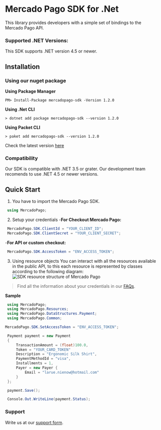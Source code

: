 
# Mercado Pago SDK for .Net

This library provides developers with a simple set of bindings to the Mercado Pago API.

### Supported .NET Versions:

This SDK supports .NET version 4.5 or newer.

## Installation

### Using our nuget package

**Using Package Manager**

`PM> Install-Package mercadopago-sdk -Version 1.2.0`

**Using .Net CLI**

`> dotnet add package mercadopago-sdk --version 1.2.0`

**Using Packet CLI**

`> paket add mercadopago-sdk --version 1.2.0`

Check the latest version [here](https://github.com/mercadopago/dx-dotnet/releases)

### Compatibility

Our SDK is compatible with .NET 3.5 or grater. Our development team recomends to use .NET 4.5 or newer versions.

## Quick Start

1. You have to import the Mercado Pago SDK.
```csharp
 using MercadoPago;
```
2. Setup your credentials
-**For Checkout Mercado Pago:**
```csharp
 MercadoPago.SDK.ClientId = "YOUR_CLIENT_ID";
 MercadoPago.SDK.ClientSecret = "YOUR_CLIENT_SECRET";
```
-**For API or custom checkout:**
```csharp
 MercadoPago.SDK.AccessToken = "ENV_ACCESS_TOKEN";
```
3. Using resource objects
You can interact with all the resources available in the public API, to this each resource is represented by classes according to the following diagram:
![SDK resource structure of Mercado Pago](https://user-images.githubusercontent.com/864790/34393059-9acad058-eb2e-11e7-9987-494eaf19d109.png)

> Find all the information about your credentials in our [FAQs](https://www.mercadopago.com.ar/developers/en/guides/faqs/credentials/). 

**Sample**
```csharp
 using MercadoPago;
 using MercadoPago.Resources;
 using MercadoPago.DataStructures.Payment;
 using MercadoPago.Common;

MercadoPago.SDK.SetAccessToken = "ENV_ACCESS_TOKEN";

 Payment payment = new Payment
 {
     TransactionAmount = (float)100.0,
     Token = "YOUR_CARD_TOKEN"
     Description = "Ergonomic Silk Shirt",
     PaymentMethodId = "visa",
     Installments = 1,
     Payer = new Payer {
         Email = "larue.nienow@hotmail.com"
     }
 };

 payment.Save();

 Console.Out.WriteLine(payment.Status);
```

### Support

Write us at our [support form](/support).
